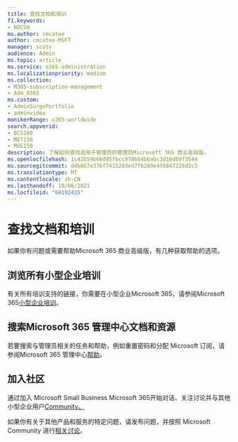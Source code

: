 ```yaml
---
title: 查找文档和培训
f1.keywords:
- NOCSH
ms.author: cmcatee
author: cmcatee-MSFT
manager: scotv
audience: Admin
ms.topic: article
ms.service: o365-administration
ms.localizationpriority: medium
ms.collection:
- M365-subscription-management
- Adm_O365
ms.custom:
- AdminSurgePortfolio
- adminvideo
monikerRange: o365-worldwide
search.appverid:
- BCS160
- MET150
- MOE150
description: 了解如何查找适用于管理员的管理员Microsoft 365 商业高级版。
ms.openlocfilehash: 1c42b59b66d95fbcc978664bbabc3d16d69f3544
ms.sourcegitcommit: d4b867e37bf741528ded7fb289e4f6847228d2c5
ms.translationtype: MT
ms.contentlocale: zh-CN
ms.lasthandoff: 10/06/2021
ms.locfileid: "60192435"
---
```

# <a name="find-docs-and-training"></a>查找文档和培训

如果你有问题或需要帮助Microsoft 365 商业高级版，有几种获取帮助的选项。

## <a name="browse-all-small-business-training"></a>浏览所有小型企业培训

有关所有培训支持的链接，你需要在小型企业Microsoft 365，请参阅Microsoft 365[小型企业培训](index.yml)。 

## <a name="search-for-microsoft-365-admin-center-docs-and-resources"></a>搜索Microsoft 365 管理中心文档和资源

若要搜索与管理员相关的任务和帮助，例如重置密码和分配 Microsoft 订阅，请参阅Microsoft 365 管理中心[帮助](../admin/index.yml)。

## <a name="join-the-community"></a>加入社区

通过加入 Microsoft Small Business Microsoft 365开始对话、关注讨论并与其他小型企业用户[Community。](https://smallbusiness.microsoft.com/)

如果你有关于其他产品和服务的特定问题，请发布问题，并按照 Microsoft Community 进行[相关讨论](https://answers.microsoft.com)。